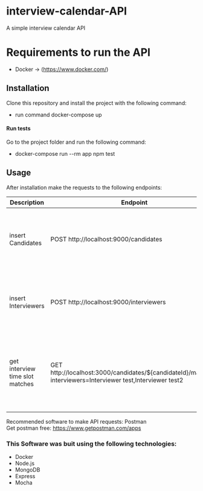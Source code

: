 # interview-calendar-API
A simple interview calendar API

# Requirements to run the API
* Docker -> (https://www.docker.com/)

## Installation
Clone this repository and install the project with the following command:
* run command docker-compose up

#### Run tests
Go to the project folder and run the following command:
* docker-compose run --rm app npm test

## Usage
After installation make the requests to the following endpoints:


| Description | Endpoint | Body | Response |
|---------------------------------|-------------------------------------------------------------------------------------------------------------|------------------------------------------------------------------------------------------------------------------------------------------------------|----------------------------------------------------------------------------------------------------------------------------|
| insert Candidates | POST http://localhost:9000/candidates | {"name": "Candidate test", "availability": [   {"day":"2019/05/04", "from":"1pm", "to":"4pm"},   {"day":"2019/05/05", "from":"9am", "to":"2pm"}, ] } |  |
| insert Interviewers | POST http://localhost:9000/interviewers | {"name": "Interviewer test", "availability": [ {"day":"2019/05/04", "from":"2pm", "to":"3pm"}, {"day":"2019/05/05", "from":"8am", "to":"10am"} ] } |  |
| get interview time slot matches | GET http://localhost:3000/candidates/${candidateId}/matches?interviewers=Interviewer test,Interviewer test2 |  | {   "day": "2019/05/04",   "from": "13PM",   "to": "14PM" }, {  "day": "2019/05/04",    "from": "14PM",    "to": "15PM"} |

Recommended software to make API requests: Postman<br>Get postman free: https://www.getpostman.com/apps


### This Software was buit using the following technologies:
- Docker
- Node.js
- MongoDB
- Express
- Mocha
